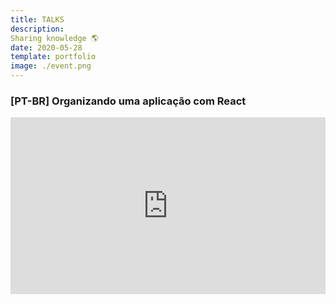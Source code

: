 ```yaml
---
title: TALKS
description: 
Sharing knowledge 🌎
date: 2020-05-28
template: portfolio
image: ./event.png
---
```


### [PT-BR] Organizando uma aplicação com React

<div style="left: 0; width: 100%; height: 0; position: relative; padding-bottom: 56.1972%;"><iframe src="https://speakerdeck.com/player/42f07ced6bca42e9968bb400117ea302" style="border: 0; top: 0; left: 0; width: 100%; height: 100%; position: absolute;" allowfullscreen scrolling="no" allow="encrypted-media"></iframe></div>

<!-- 🎬 [Veja o vídeo completo da live clicando aqui!](https://www.youtube.com/watch?v=ZtOJ54X0uIk)
👩🏼‍💻 [Repositório com o código :D](https://github.com/anabneri/ReactivePokedex)

### [PT-BR] JVM por debaixo dos panos

<div style="left: 0; width: 100%; height: 0; position: relative; padding-bottom: 56.1972%;"><iframe src="https://speakerdeck.com/player/eac0bdcccfa0473ca595b54bae3a7dbf" style="border: 0; top: 0; left: 0; width: 100%; height: 100%; position: absolute;" allowfullscreen scrolling="no" allow="encrypted-media"></iframe></div>

### [PT-BR] Spring Webflux + MongoDB + Reactor = Pokedex!

<div style="left: 0; width: 100%; height: 0; position: relative; padding-bottom: 56.1972%;"><iframe src="https://speakerdeck.com/player/3025c4148a414c6c8611efe832aaa7c0" style="border: 0; top: 0; left: 0; width: 100%; height: 100%; position: absolute;" allowfullscreen scrolling="no" allow="encrypted-media"></iframe></div>

🎬 [Veja o vídeo completo da live clicando aqui!](https://www.youtube.com/watch?v=9QRQx5sZmCM)
👩🏼‍💻 [Repositório com o código :D](https://github.com/anabneri/demo-nergirlz-webflux)

### [PT-BR] Java Reativo, O que é isso?

<div style="left: 0; width: 100%; height: 0; position: relative; padding-bottom: 56.1972%;"><iframe src="https://speakerdeck.com/player/f033d0b3afd24ab0974f52d2cca51f94" style="border: 0; top: 0; left: 0; width: 100%; height: 100%; position: absolute;" allowfullscreen scrolling="no" allow="encrypted-media"></iframe></div>

### [PT-BR] Workshop de Git e Github

<div style="left: 0; width: 100%; height: 0; position: relative; padding-bottom: 56.1972%;"><iframe src="https://speakerdeck.com/player/3bf74bfc213c49a08a319b125dd99e7c" style="border: 0; top: 0; left: 0; width: 100%; height: 100%; position: absolute;" allowfullscreen scrolling="no" allow="encrypted-media"></iframe></div>

### [PT-BR] Quem tem medo do Java?

<div style="left: 0; width: 100%; height: 0; position: relative; padding-bottom: 56.1972%;"><iframe src="https://speakerdeck.com/player/e41d8f6ea9794431b2dcfbb16783ed94" style="border: 0; top: 0; left: 0; width: 100%; height: 100%; position: absolute;" allowfullscreen scrolling="no" allow="encrypted-media"></iframe></div>

### [PT-BR] First Steps With Angular

<div style="left: 0; width: 100%; height: 0; position: relative; padding-bottom: 56.1972%;"><iframe src="https://speakerdeck.com/player/9ef053ff9d5f4f27a80386c63c9e685e" style="border: 0; top: 0; left: 0; width: 100%; height: 100%; position: absolute;" allowfullscreen scrolling="no" allow="encrypted-media"></iframe></div>

👩🏼‍💻 [Código do repositório do projeto](https://github.com/anabneri/pokemon-store)

### [EN-US] Improve your Java Application in IntellijIDEA

<div style="left: 0; width: 100%; height: 0; position: relative; padding-bottom: 56.1972%;"><iframe src="https://speakerdeck.com/player/f23483c8a4344cde9f453d0818dd9294" style="border: 0; top: 0; left: 0; width: 100%; height: 100%; position: absolute;" allowfullscreen scrolling="no" allow="encrypted-media"></iframe></div>

🎬[Check the live code here!](https://www.youtube.com/watch?v=FwSsCHIfPe4) -->
